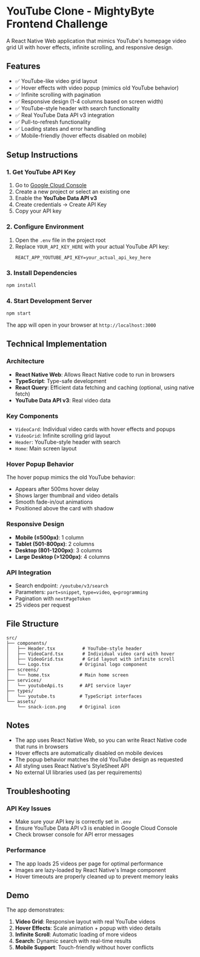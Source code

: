 # YouTube Clone - MightyByte Frontend Challenge

A React Native Web application that mimics YouTube's homepage video grid UI with hover effects, infinite scrolling, and responsive design.

## Features

- ✅ YouTube-like video grid layout
- ✅ Hover effects with video popup (mimics old YouTube behavior)
- ✅ Infinite scrolling with pagination
- ✅ Responsive design (1-4 columns based on screen width)
- ✅ YouTube-style header with search functionality
- ✅ Real YouTube Data API v3 integration
- ✅ Pull-to-refresh functionality
- ✅ Loading states and error handling
- ✅ Mobile-friendly (hover effects disabled on mobile)

## Setup Instructions

### 1. Get YouTube API Key

1. Go to [Google Cloud Console](https://console.developers.google.com/)
2. Create a new project or select an existing one
3. Enable the **YouTube Data API v3**
4. Create credentials → Create API Key
5. Copy your API key

### 2. Configure Environment

1. Open the `.env` file in the project root
2. Replace `YOUR_API_KEY_HERE` with your actual YouTube API key:
   ```
   REACT_APP_YOUTUBE_API_KEY=your_actual_api_key_here
   ```

### 3. Install Dependencies

```bash
npm install
```

### 4. Start Development Server

```bash
npm start
```

The app will open in your browser at `http://localhost:3000`

## Technical Implementation

### Architecture

- **React Native Web**: Allows React Native code to run in browsers
- **TypeScript**: Type-safe development
- **React Query**: Efficient data fetching and caching (optional, using native fetch)
- **YouTube Data API v3**: Real video data

### Key Components

- `VideoCard`: Individual video cards with hover effects and popups
- `VideoGrid`: Infinite scrolling grid layout
- `Header`: YouTube-style header with search
- `Home`: Main screen layout

### Hover Popup Behavior

The hover popup mimics the old YouTube behavior:

- Appears after 500ms hover delay
- Shows larger thumbnail and video details
- Smooth fade-in/out animations
- Positioned above the card with shadow

### Responsive Design

- **Mobile (≤500px)**: 1 column
- **Tablet (501-800px)**: 2 columns
- **Desktop (801-1200px)**: 3 columns
- **Large Desktop (>1200px)**: 4 columns

### API Integration

- Search endpoint: `/youtube/v3/search`
- Parameters: `part=snippet`, `type=video`, `q=programming`
- Pagination with `nextPageToken`
- 25 videos per request

## File Structure

```
src/
├── components/
│   ├── Header.tsx          # YouTube-style header
│   ├── VideoCard.tsx       # Individual video card with hover
│   ├── VideoGrid.tsx       # Grid layout with infinite scroll
│   └── Logo.tsx           # Original logo component
├── screens/
│   └── home.tsx           # Main home screen
├── services/
│   └── youtubeApi.ts      # API service layer
├── types/
│   └── youtube.ts         # TypeScript interfaces
└── assets/
    └── snack-icon.png     # Original icon
```

## Notes

- The app uses React Native Web, so you can write React Native code that runs in browsers
- Hover effects are automatically disabled on mobile devices
- The popup behavior matches the old YouTube design as requested
- All styling uses React Native's StyleSheet API
- No external UI libraries used (as per requirements)

## Troubleshooting

### API Key Issues

- Make sure your API key is correctly set in `.env`
- Ensure YouTube Data API v3 is enabled in Google Cloud Console
- Check browser console for API error messages

### Performance

- The app loads 25 videos per page for optimal performance
- Images are lazy-loaded by React Native's Image component
- Hover timeouts are properly cleaned up to prevent memory leaks

## Demo

The app demonstrates:

1. **Video Grid**: Responsive layout with real YouTube videos
2. **Hover Effects**: Scale animation + popup with video details
3. **Infinite Scroll**: Automatic loading of more videos
4. **Search**: Dynamic search with real-time results
5. **Mobile Support**: Touch-friendly without hover conflicts
